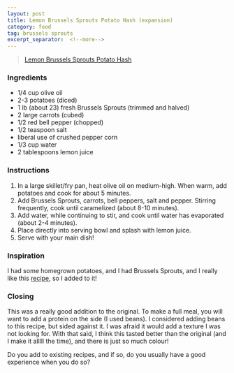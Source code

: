 ```yaml
---
layout: post
title: Lemon Brussels Sprouts Potato Hash (expansion)
category: food
tag: brussels sprouts
excerpt_separator:  <!--more-->
---
```


<blockquote class="imgur-embed-pub" lang="en" data-id="a/uUmkZpU"><a href="//imgur.com/uUmkZpU">Lemon Brussels Sprouts Potato Hash</a></blockquote><script async src="//s.imgur.com/min/embed.js" charset="utf-8"></script>

### Ingredients
* 1/4 cup olive oil
* 2-3 potatoes (diced)
* 1 lb (about 23) fresh Brussels Sprouts (trimmed and halved)
* 2 large carrots (cubed)
* 1/2 red bell pepper (chopped)
* 1/2 teaspoon salt
* liberal use of crushed pepper corn
* 1/3 cup water
* 2 tablespoons lemon juice

### Instructions
1. In a large skillet/fry pan, heat olive oil on medium-high.  When warm, add potatoes and cook for about 5 minutes.
2. Add Brussels Sprouts, carrots, bell peppers, salt and pepper. Stirring frequently, cook until caramelized (about 8-10 minutes).
3. Add water, while continuing to stir, and cook until water has evaporated (about 2-4 minutes).
4. Place directly into serving bowl and splash with lemon juice.
5. Serve with your main dish!

### Inspiration
I had some homegrown potatoes, and I had Brussels Sprouts, and I really like this <a href="/2018/04/01/lemon-brussels/sprouts-and-carrots.html" target="_blank">recipe</a>, so I added to it!

### Closing
This was a really good addition to the original. To make a full meal, you will want to add a protein on the side (I used beans). I considered adding beans to this recipe, but sided against it. I was afraid it would add a texture I was not looking for. With that said, I think this tasted better than the original (and I make it alllll the time), and there is just so much colour!

Do you add to existing recipes, and if so, do you usually have a good experience when you do so?